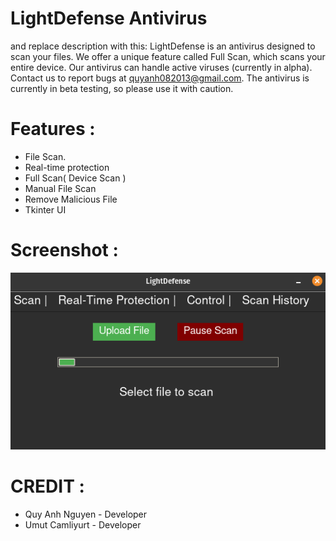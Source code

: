 # LightDefense Antivirus

and replace description with this: LightDefense is an antivirus designed to scan your files. We offer a unique feature called Full Scan, which scans your entire device. Our antivirus can handle active viruses (currently in alpha). Contact us to report bugs at quyanh082013@gmail.com. The antivirus is currently in beta testing, so please use it with caution.

# Features :
- File Scan.
- Real-time protection
- Full Scan( Device Scan )
- Manual File Scan
- Remove Malicious File
- Tkinter UI

# Screenshot :
![image](UI.png)

# CREDIT :
- Quy Anh Nguyen - Developer
- Umut Camliyurt - Developer
